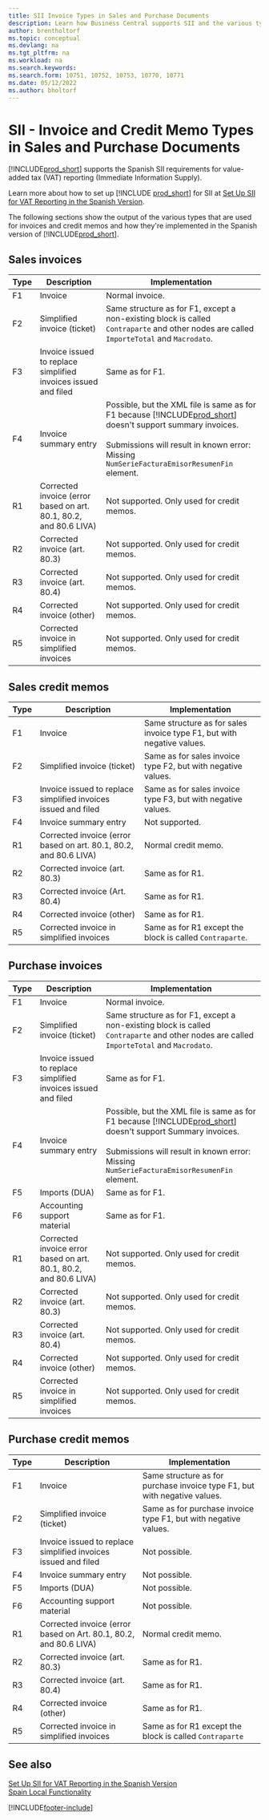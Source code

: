 ```yaml
---
title: SII Invoice Types in Sales and Purchase Documents
description: Learn how Business Central supports SII and the various types of used for invoices and credit memos in the Spanish version.
author: brentholtorf   
ms.topic: conceptual
ms.devlang: na
ms.tgt_pltfrm: na
ms.workload: na
ms.search.keywords:
ms.search.form: 10751, 10752, 10753, 10770, 10771
ms.date: 05/12/2022
ms.author: bholtorf
---
```

# SII - Invoice and Credit Memo Types in Sales and Purchase Documents

[!INCLUDE[prod_short](../../includes/prod_short.md)] supports the Spanish SII requirements for value-added tax (VAT) reporting (Immediate Information Supply).  

Learn more about how to set up [!INCLUDE [prod_short](../../includes/prod_short.md)] for SII at [Set Up SII for VAT Reporting in the Spanish Version](sii-setup.md).  

The following sections show the output of the various types that are used for invoices and credit memos and how they're implemented in the Spanish version of [!INCLUDE[prod_short](../../includes/prod_short.md)].

## Sales invoices

|Type|Description|Implementation|
|--|--|--|
|F1|Invoice|Normal invoice.|
|F2|Simplified invoice (ticket)|Same structure as for F1, except a non-existing block is called `Contraparte` and other nodes are called `ImporteTotal` and `Macrodato`.|
|F3|Invoice issued to replace simplified invoices issued and filed|Same as for F1.|
|F4|Invoice summary entry|Possible, but the XML file is same as for F1 because [!INCLUDE[prod_short](../../includes/prod_short.md)] doesn't support summary invoices. <br /><br />Submissions will result in known error: Missing `NumSerieFacturaEmisorResumenFin` element.|
|R1|Corrected invoice (error based on art. 80.1, 80.2, and 80.6 LIVA)|Not supported. Only used for credit memos.|
|R2|Corrected invoice (art. 80.3)|Not supported. Only used for credit memos.|
|R3|Corrected invoice (art. 80.4)|Not supported. Only used for credit memos.|
|R4|Corrected invoice (other)|Not supported. Only used for credit memos.|
|R5|Corrected invoice in simplified invoices|Not supported. Only used for credit memos.|

## Sales credit memos

|Type|Description|Implementation|
|--|--|--|
|F1|Invoice|Same structure as for sales invoice type F1, but with negative values.|
|F2|Simplified invoice (ticket)|Same as for sales invoice type F2, but with negative values.|
|F3|Invoice issued to replace simplified invoices issued and filed|Same as for sales invoice type F3, but with negative values.|
|F4|Invoice summary entry|Not supported.|
|R1|Corrected invoice (error based on art. 80.1, 80.2, and 80.6 LIVA)|Normal credit memo.|
|R2|Corrected invoice (art. 80.3)|Same as for R1.|
|R3|Corrected invoice (Art. 80.4)|Same as for R1.|
|R4|Corrected invoice (other)|Same as for R1.|
|R5|Corrected invoice in simplified invoices|Same as for R1 except the block is called `Contraparte`.|

## Purchase invoices

|Type|Description|Implementation|
|--|--|--|
|F1|Invoice|Normal invoice.|
|F2|Simplified invoice (ticket)|Same structure as for F1, except a non-existing block is called `Contraparte` and other nodes are called `ImporteTotal` and `Macrodato`.|
|F3|Invoice issued to replace simplified invoices issued and filed|Same as for F1.|
|F4|Invoice summary entry|Possible, but the XML file is same as for F1 because [!INCLUDE[prod_short](../../includes/prod_short.md)] doesn't support Summary invoices. <br /><br />Submissions will result in known error: Missing `NumSerieFacturaEmisorResumenFin` element.|
|F5|Imports (DUA)|Same as for F1.|
|F6|Accounting support material|Same as for F1.|
|R1|Corrected invoice error based on art. 80.1, 80.2, and 80.6 LIVA)|Not supported. Only used for credit memos.|
|R2|Corrected invoice (art. 80.3)|Not supported. Only used for credit memos.|
|R3|Corrected invoice (art. 80.4)|Not supported. Only used for credit memos.|
|R4|Corrected invoice (other)|Not supported. Only used for credit memos.|
|R5|Corrected invoice in simplified invoices|Not supported. Only used for credit memos.|

## Purchase credit memos

|Type|Description|Implementation|
|--|--|--|
|F1|Invoice|Same structure as for purchase invoice type F1, but with negative values.|
|F2|Simplified invoice (ticket)|Same as for purchase invoice type F1, but with negative values.|
|F3|Invoice issued to replace simplified invoices issued and filed|Not possible.|
|F4|Invoice summary entry|Not possible.|
|F5|Imports (DUA)|Not possible.|
|F6|Accounting support material|Not possible.|
|R1|Corrected invoice (error based on Art. 80.1, 80.2, and 80.6 LIVA)|Normal credit memo.|
|R2|Corrected invoice (art. 80.3)|Same as for R1.|
|R3|Corrected invoice (art. 80.4)|Same as for R1.|
|R4|Corrected invoice (other)|Same as for R1.|
|R5|Corrected invoice in simplified invoices|Same as for R1 except the block is called `Contraparte`|

## See also

[Set Up SII for VAT Reporting in the Spanish Version](sii-setup.md)  
[Spain Local Functionality](spain-local-functionality.md)  
<!--[Setup and user guide for electronic VAT information under SII in the Spanish version of Dynamics NAV](https://aka.ms/SIISetup)  -->

[!INCLUDE[footer-include](../../includes/footer-banner.md)]
